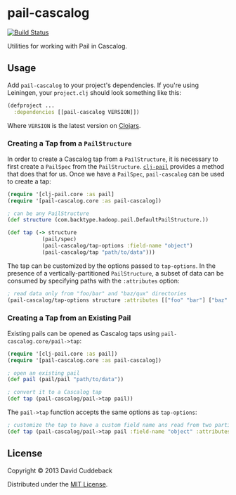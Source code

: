 # pail-cascalog

[![Build Status](https://travis-ci.org/dcuddeback/pail-cascalog.png?branch=master)](https://travis-ci.org/dcuddeback/pail-cascalog)

Utilities for working with Pail in Cascalog.

## Usage

Add `pail-cascalog` to your project's dependencies. If you're using Leiningen, your `project.clj`
should look something like this:

~~~clojure
(defproject ...
  :dependencies [[pail-cascalog VERSION]])
~~~

Where `VERSION` is the latest version on [Clojars](https://clojars.org/pail-cascalog).


### Creating a Tap from a `PailStructure`

In order to create a Cascalog tap from a `PailStructure`, it is necessary to first create a
`PailSpec` from the `PailStructure`. [`clj-pail`](https://github.com/dcuddeback/clj-pail) provides a
method that does that for us. Once we have a `PailSpec`, `pail-cascalog` can be used to create a
tap:

~~~clojure
(require '[clj-pail.core :as pail]
(require '[pail-cascalog.core :as pail-cascalog])

; can be any PailStructure
(def structure (com.backtype.hadoop.pail.DefaultPailStructure.))

(def tap (-> structure
           (pail/spec)
           (pail-cascalog/tap-options :field-name "object")
           (pail-cascalog/tap "path/to/data")))
~~~

The tap can be customized by the options passed to `tap-options`. In the presence of a
vertically-partitioned `PailStructure`, a subset of data can be consumed by specifying paths with
the `:attributes` option:

~~~clojure
; read data only from "foo/bar" and "baz/qux" directories
(pail-cascalog/tap-options structure :attributes [["foo" "bar"] ["baz" "qux"]])
~~~

### Creating a Tap from an Existing Pail

Existing pails can be opened as Cascalog taps using `pail-cascalog.core/pail->tap`:

~~~clojure
(require '[clj-pail.core :as pail])
(require '[pail-cascalog.core :as pail-cascalog])

; open an existing pail
(def pail (pail/pail "path/to/data"))

; convert it to a Cascalog tap
(def tap (pail-cascalog/pail->tap pail))
~~~

The `pail->tap` function accepts the same options as `tap-options`:

~~~clojure
; customize the tap to have a custom field name ans read from two partitions: "foo" and "bar"
(def tap (pail-cascalog/pail->tap pail :field-name "object" :attributes [["foo"] ["bar"]]))
~~~

## License

Copyright © 2013 David Cuddeback

Distributed under the [MIT License](LICENSE).

